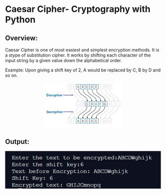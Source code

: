 # Caesar Cipher- Cryptography with Python

## Overview:

Caesar Cipher is one of most easiest and simplest encryption methods. It is a stype of substitution cipher.
It works by shifting each character of the input string by a given value down the alphabetical order.

Example: Upon giving a shift key of 2, A would be replaced by C, B by D and so on.

<p align = "center">
	<img src="caesar_cipher.jpg" alt="caesar_cipher">
</p>

## Output:

<p align = "left">
	<img src="output.jpg" alt="output">
</p>
